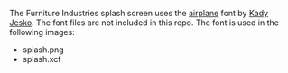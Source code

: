 The Furniture Industries splash screen uses the [airplane] font by [Kady Jesko]. The font files are not included in this repo. The font is used in the following images:

- splash.png
- splash.xcf

[airplane]: http://www.kadyje.com/
[Kady Jesko]: http://www.losttype.com/font/?name=airplane
